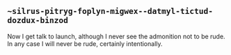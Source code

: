 ## `~silrus-pitryg-foplyn-migwex--datmyl-tictud-dozdux-binzod`
Now I get talk to launch, although I never see the admonition not to be rude.  In any case I will never be rude, certainly intentionally.